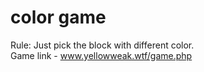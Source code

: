 # color game
Rule: Just pick the block with different color.\
Game link - www.yellowweak.wtf/game.php
